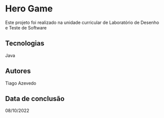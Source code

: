 # Hero Game

Este projeto foi realizado na unidade curricular de Laboratório de Desenho e Teste de Software

## Tecnologias

Java

## Autores

Tiago Azevedo

## Data de conclusão

08/10/2022
